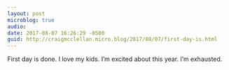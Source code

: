 ```yaml
---
layout: post
microblog: true
audio: 
date: 2017-08-07 16:26:29 -0500
guid: http://craigmcclellan.micro.blog/2017/08/07/first-day-is.html
---
```

First day is done. I love my kids. I’m excited about this year. I’m exhausted.
